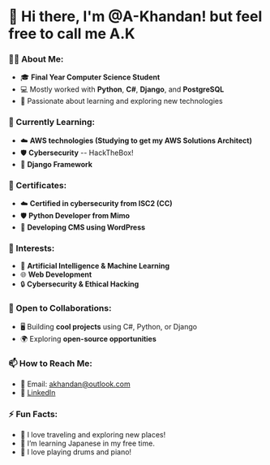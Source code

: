 # 👋 Hi there, I'm @A-Khandan! but feel free to call me A.K

### 👨‍💻 About Me:
- 🎓 **Final Year Computer Science Student**  
- 💻 Mostly worked with **Python**, **C#**, **Django**, and **PostgreSQL**
- 🌟 Passionate about learning and exploring new technologies  

### 🌱 Currently Learning:
- ☁️ **AWS technologies (Studying to get my AWS Solutions Architect)**  
- 🛡️ **Cybersecurity**  -- HackTheBox!
- 🐍 **Django Framework**  

### 📄 Certificates:
- ☁️ **Certified in cybersecurity from ISC2 (CC)**  
- 🛡️ **Python Developer from Mimo** 
- 🐍 **Developing CMS using WordPress** 

### 👀 Interests:
- 🤖 **Artificial Intelligence & Machine Learning**  
- 🌐 **Web Development**  
- 🔒 **Cybersecurity & Ethical Hacking**  

### 💞️ Open to Collaborations:
- 🖥️ Building **cool projects** using C#, Python, or Django  
- 🌍 Exploring **open-source opportunities**  

### 📫 How to Reach Me:
- 📧 Email: akhandan@outlook.com  
- 🔗 [LinkedIn](https://www.linkedin.com/in/your-linkedin-profile)  


### ⚡ Fun Facts:
- 🚴 I love traveling and exploring new places!  
- 🧩 I’m learning Japanese in my free time.
- 🥁 I love playing drums and piano!  

<!---
A-Khandan/A-Khandan is a ✨ special ✨ repository because its `README.md` (this file) appears on your GitHub profile.
You can click the Preview link to take a look at your changes.
--->
